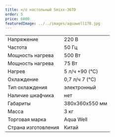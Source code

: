 ```yaml
---
title: н/о настольный Smixx-36TD
order: 5
price: 6000
featuredImage: ../../images/aquawell178.jpg
---
```


<table>
<tr><td>Напряжение</td><td>220 В</td></tr>
<tr><td>Частота</td><td>50 Гц</td></tr>
<tr><td>Мощность нагрева</td><td>500 Вт</td></tr>
<tr><td>Мощность нагрева</td><td>75 Вт</td></tr>
<tr><td>Нагрев</td><td>5 л/ч +90 (°С)</td></tr>
<tr><td>Охлаждение</td><td>0,7 л/ч 7 (°С)</td></tr>
<tr><td>Тип охлаждения</td><td>электронный</td></tr>
<tr><td>Наличие шкафчика</td><td>нет</td></tr>
<tr><td>Габариты</td><td>380х360х550 мм</td></tr>
<tr><td>Масса</td><td>3 кг</td></tr>
<tr><td>Торговая марка</td><td>Aqua Well</td></tr>
<tr><td>Страна изготовления</td><td>Китай</td></tr>
</table>
